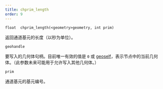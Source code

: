 ```yaml
---
title: chprim_length
order: 9
---
```

`float  chprim_length(<geometry>geometry, int prim)`

返回通道基元的长度（以秒为单位）。

`geohandle`

要写入的几何体句柄。目前唯一有效的值是 `0` 或 [geoself](/zh-cn/houdini-vex/geometry/geoself "返回当前几何体的句柄。")，表示节点中的当前几何体。（此参数未来可能用于允许写入其他几何体。）

`prim`

通道基元的基元编号。
